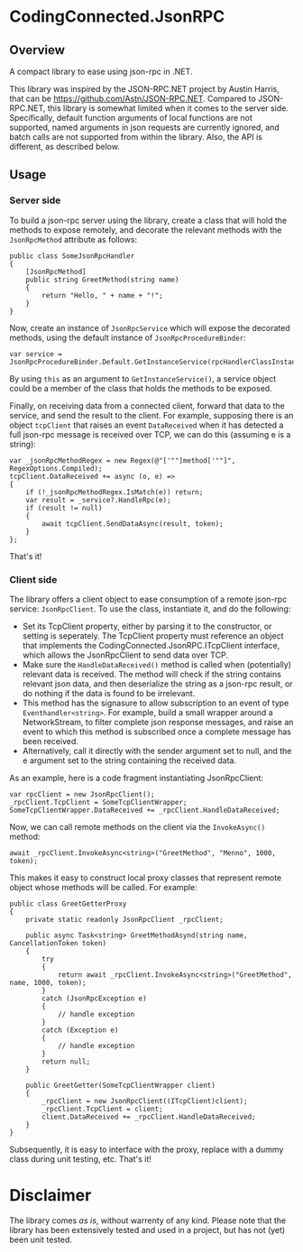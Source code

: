 ﻿# CodingConnected.JsonRPC

## Overview

A compact library to ease using json-rpc in .NET.

This library was inspired by the JSON-RPC.NET project by Austin Harris, that can be https://github.com/Astn/JSON-RPC.NET. Compared to JSON-RPC.NET, this library is somewhat limited when it comes to the server side. Specifically, default function arguments of local functions are not supported, named arguments in json requests are currently ignored, and batch calls are not supported from within the library. Also, the API is different, as described below.

## Usage

### Server side

To build a json-rpc server using the library, create a class that will hold the methods to expose remotely, and decorate the relevant methods with the `JsonRpcMethod` attribute as follows:

    public class SomeJsonRpcHandler
    {
        [JsonRpcMethod]
        public string GreetMethod(string name)
        {
            return "Hello, " + name + "!";
        }
    }

Now, create an instance of `JsonRpcService` which will expose the decorated methods, using the default instance of `JsonRpcProcedureBinder`:

    var service = JsonRpcProcedureBinder.Default.GetInstanceService(rpcHandlerClassInstance);

By using `this` as an argument to `GetInstanceService()`, a service object could be a member of the class that holds the methods to be exposed.

Finally, on receiving data from a connected client, forward that data to the service, and send the result to the client. For example, supposing there is an object `tcpClient` that raises an event `DataReceived` when it has detected a full json-rpc message is received over TCP, we can do this (assuming e is a string):

    var _jsonRpcMethodRegex = new Regex(@"['""]method['""]", RegexOptions.Compiled);
    tcpClient.DataReceived += async (o, e) =>
    {
        if (!_jsonRpcMethodRegex.IsMatch(e)) return;
        var result = _service?.HandleRpc(e);
        if (result != null)
        {
            await tcpClient.SendDataAsync(result, token);
        }
    };

That's it!

### Client side

The library offers a client object to ease consumption of a remote json-rpc service: `JsonRpcClient`. To use the class, instantiate it, and do the following:
- Set its TcpClient property, either by parsing it to the constructor, or setting is seperately. The TcpClient property must reference an object that implements the CodingConnected.JsonRPC.ITcpClient interface, which allows the JsonRpcClient to send data over TCP.
- Make sure the `HandleDataReceived()` method is called when (potentially) relevant data is received. The method will check if the string contains relevant json data, and then deserialize the string as a json-rpc result, or do nothing if the data is found to be irrelevant.
 - This method has the signasure to allow subscription to an event of type `Eventhandler<string>`. For example, build a small wrapper around a NetworkStream, to filter complete json response messages, and raise an event to which this method is subscribed once a complete message has been received.
 - Alternatively, call it directly with the sender argument set to null, and the e argument set to the string containing the received data.

As an example, here is a code fragment instantiating JsonRpcClient:

    var rpcClient = new JsonRpcClient();
    _rpcClient.TcpClient = SomeTcpClientWrapper;
    SomeTcpClientWrapper.DataReceived += _rpcClient.HandleDataReceived;

Now, we can call remote methods on the client via the `InvokeAsync()` method:

    await _rpcClient.InvokeAsync<string>("GreetMethod", "Menno", 1000, token);

This makes it easy to construct local proxy classes that represent remote object whose methods will be called. For example:

    public class GreetGetterProxy
    {
        private static readonly JsonRpcClient _rpcClient;

        public async Task<string> GreetMethodAsynd(string name, CancellationToken token)
        {
            try
            {
                return await _rpcClient.InvokeAsync<string>("GreetMethod", name, 1000, token);
            }
            catch (JsonRpcException e)
            {
                // handle exception
            }
            catch (Exception e)
            {
                // handle exception
            }
            return null;
        }

        public GreetGetter(SomeTcpClientWrapper client)
        {
            _rpcClient = new JsonRpcClient((ITcpClient)client);
            _rpcClient.TcpClient = client;
            client.DataReceived += _rpcClient.HandleDataReceived;
        }
    }

Subsequently, it is easy to interface with the proxy, replace with a dummy class during unit testing, etc. That's it!

# Disclaimer

The library comes *as is*, without warrenty of any kind. Please note that the library has been extensively tested and used in a project, but has not (yet) been unit tested.
